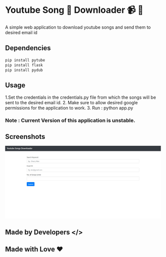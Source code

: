 # Youtube Song 🎵 Downloader 📹 🔽

A simple web application to download youtube songs and send them to desired email id

## Dependencies

```
pip install pytube
pip install flask
pip install pydub
```


## Usage 

1.Set the credentials in the credentials.py file from which the songs will be sent to the desired email id.
2. Make sure to allow desired google permissions for the application to work.
3. Run : python app.py

### Note : Current Version of this application is unstable.

## Screenshots 

<img src='ss.jpg'/>


## Made by Developers </>
## Made with Love ❤️